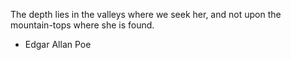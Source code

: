 The depth lies in the valleys where we seek her, and not upon the mountain-tops where she is found.
- Edgar Allan Poe